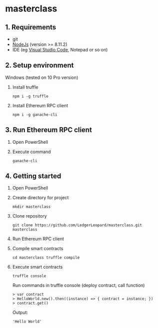 # masterclass

## 1. Requirements
- git
- [NodeJs](https://nodejs.org/en/download/) (version >= 8.11.2)
- IDE (eg [Visual Studio Code](https://code.visualstudio.com/download), Notepad or so on)

## 2. Setup environment
Windows (tested on 10 Pro version)

1. Install truffle

    ``
    npm i -g truffle
    ``

2. Install Ethereum RPC client

    ``
    npm i -g ganache-cli
    ``
    
## 3. Run Ethereum RPC client 

1. Open PowerShell
2. Execute command

    ``
    ganache-cli
    ``
    
## 4. Getting started

1. Open PowerShell
2. Create directory for project

    ``
    mkdir masterclass
    ``
    
3. Clone repository

   ``
   git clone https://github.com/LedgerLeopard/masterclass.git masterclass
   ``
    
4. Run Ethereum RPC client
5. Compile smart contracts

    ``
    cd masterclass
    truffle compile
    ``

6. Execute smart contracts

    ``
    truffle console
    ``

    Run commands in truffle console (deploy contract, call function)

    ```
    > var contract
    > HelloWorld.new().then((instance) => { contract = instance; })
    > contract.get()
    ```
    Output:
    ```
    'Hello World'
    ```
